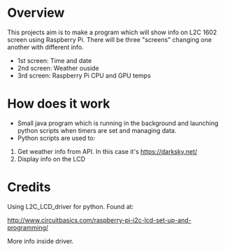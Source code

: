 # Overview

This projects aim is to make a program which will show info on L2C 1602 screen using Raspberry Pi.
There will be three "screens" changing one another with different info.
* 1st screen: Time and date
* 2nd screen: Weather ouside
* 3rd screen: Raspberry Pi CPU and GPU temps

# How does it work
* Small java program which is running in the background and launching python scripts when timers are set and managing data.
* Python scripts are used to: 
1) Get weather info from API. In this case it's https://darksky.net/
2) Display info on the LCD 


# Credits
Using L2C_LCD_driver for python. Found at:

http://www.circuitbasics.com/raspberry-pi-i2c-lcd-set-up-and-programming/

More info inside driver.
